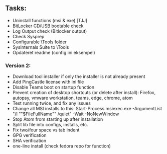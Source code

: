 ## Tasks:
* Uninstall functions (msi & exe) [TJJ]
* BitLocker CD/USB bootable check
* Log Output check (Bitlocker output)
* Check Sysprep 
* Configurable \Tools folder
* SysInternals Suite to \Tools
* Opdateret readme (config.ini eksempel)

### Version 2:
* Download tool installer if only the installer is not already present
* Add PingCastle license with ini file 
* Disable Teams boot on startup function 
* Prevent creation of desktop shortcuts (or delete after install): Firefox, autopsy, vmware workstation, teams, edge, chrome, atom 
* Test running twice, and fix any issues
* Change all MSI installs to this: Start-Process msiexec.exe -ArgumentList "/I ""$FileFullName"" /quiet" -Wait -NoNewWindow
* Stop Atom from starting up after installation
* Split lib file into configs, installs, etc.
* Fix two/four space vs tab indent
* GPG verification
* SHA verification
* one-line install (check fedora repo for function)
